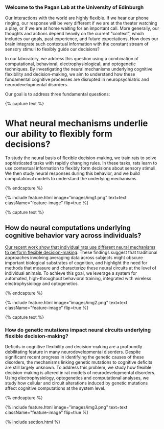 ---
---

### Welcome to the Pagan Lab at the University of Edinburgh

Our interactions with the world are highly flexible. If we hear our phone ringing, our response will be very different if we are at the theater watching a play, or if we are at home waiting for an important call. More generally, our thoughts and actions depend heavily on the current "context", which includes our goals, past experience, and future expectations. How does our brain integrate such contextual information with the constant stream of sensory stimuli to flexibly guide our decisions?

In our laboratory, we address this question using a combination of computational, behavioral, electrophysiological, and optogenetic techniques. By investigating the neural mechanisms underlying cognitive flexibility and decision-making, we aim to understand how these fundamental cognitive processes are disrupted in neuropsychiatric and neurodevelopmental disorders.

Our goal is to address three fundamental questions:


{% capture text %}

# What neural mechanisms underlie our ability to flexibly form decisions?

To study the neural basis of flexible decision-making, we train rats to solve sophisticated tasks with rapidly changing rules. In these tasks, rats learn to use contextual information to flexibly form decisions about sensory stimuli. We then study neural responses during this behavior, and we build computational models to understand the underlying mechanisms.

{% endcapture %}


{%
  include feature.html
  image="images/img1.png"
  text=text
  className="feature-image"
  flip=true
%}



{% capture text %}

## How do neural computations underlying cognitive behavior vary across individuals?

[Our recent work show that individual rats use different neural mechanisms to perform flexible decision-making](https://github.com/Humphries-Lab/Bayesian_Strategy_Analysis_Python). These findings suggest that traditional approaches involving averaging data across subjects might obscure important biological substrates of cognition, and highlight the need for methods that measure and characterize these neural circuits at the level of individual animals. To achieve this goal, we leverage a system for automated, high-throughput behavioral training, integrated with wireless electrophysiology and optogenetics.

{% endcapture %}


{%
  include feature.html
  image="images/img2.png"
  text=text
  className="feature-image"
  flip=true
%}





{% capture text %}

### How do genetic mutations impact neural circuits underlying flexible decision-making?

Deficits in cognitive flexibility and decision-making are a profoundly debilitating feature in many neurodevelopmental disorders. Despite significant recent progress in identifying the genetic causes of these disorders, the mechanisms linking genetic mutations to cognitive deficits are still largely unknown. To address this problem, we study how flexible decision-making is altered in rat models of neurodevelopmental disorders. Using electrophysiology, optogenetics and computational analyses, we study how cellular and circuit alterations induced by genetic mutations affect cognitive computations at the system level. 

{% endcapture %}


{%
  include feature.html
  image="images/img3.png"
  text=text
  className="feature-image"
  flip=true
%}




{% include section.html %}

